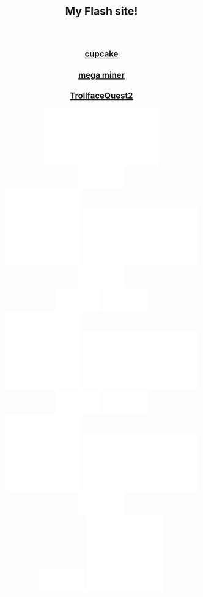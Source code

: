<html>
 <body>

  <center>
   <h1>My Flash site!</h1>
   <br>
   <br>
   <a href="mitchellad.github.io/cupcake.html"><h2>cupcake</h2></a>
   <a href="mitchellad.github.io/megaminer.html"><h2>mega miner</h2></a>
   <a href="mitchellad.github.io/TrollfaceQuest2.html"><h2>TrollfaceQuest2</h2></a>
  <iframe data-aa='1097515' src='//acceptable.a-ads.com/1097515' scrolling='no' style='border:0px; padding:0; overflow:hidden' allowtransparency='true'></iframe>
<br>
<iframe data-aa='1097514' src='//ad.a-ads.com/1097514?size=120x60' scrolling='no' style='width:120px; height:60px; border:0px; padding:0; overflow:hidden' allowtransparency='true'></iframe>
<br>
<iframe data-aa='1097516' src='//ad.a-ads.com/1097516?size=200x200' scrolling='no' style='width:200px; height:200px; border:0px; padding:0; overflow:hidden' allowtransparency='true'></iframe>
   <iframe data-aa='1097515' src='//acceptable.a-ads.com/1097515' scrolling='no' style='border:0px; padding:0; overflow:hidden' allowtransparency='true'></iframe>
 <iframe data-aa='1097556' src='//ad.a-ads.com/1097556?size=120x60' scrolling='no' style='width:120px; height:60px; border:0px; padding:0; overflow:hidden' allowtransparency='true'></iframe>
<br>
<iframe data-aa='1097514' src='//ad.a-ads.com/1097514?size=120x60' scrolling='no' style='width:120px; height:60px; border:0px; padding:0; overflow:hidden' allowtransparency='true'></iframe>
 <iframe data-aa='1097556' src='//ad.a-ads.com/1097556?size=120x60' scrolling='no' style='width:120px; height:60px; border:0px; padding:0; overflow:hidden' allowtransparency='true'></iframe>
<br>
<iframe data-aa='1097516' src='//ad.a-ads.com/1097516?size=200x200' scrolling='no' style='width:200px; height:200px; border:0px; padding:0; overflow:hidden' allowtransparency='true'></iframe>
   <iframe data-aa='1097515' src='//acceptable.a-ads.com/1097515' scrolling='no' style='border:0px; padding:0; overflow:hidden' allowtransparency='true'></iframe>
<br>
<iframe data-aa='1097514' src='//ad.a-ads.com/1097514?size=120x60' scrolling='no' style='width:120px; height:60px; border:0px; padding:0; overflow:hidden' allowtransparency='true'></iframe>
 <iframe data-aa='1097556' src='//ad.a-ads.com/1097556?size=120x60' scrolling='no' style='width:120px; height:60px; border:0px; padding:0; overflow:hidden' allowtransparency='true'></iframe>
<br>
<iframe data-aa='1097516' src='//ad.a-ads.com/1097516?size=200x200' scrolling='no' style='width:200px; height:200px; border:0px; padding:0; overflow:hidden' allowtransparency='true'></iframe>
   <iframe data-aa='1097515' src='//acceptable.a-ads.com/1097515' scrolling='no' style='border:0px; padding:0; overflow:hidden' allowtransparency='true'></iframe>
<br>
<iframe data-aa='1097514' src='//ad.a-ads.com/1097514?size=120x60' scrolling='no' style='width:120px; height:60px; border:0px; padding:0; overflow:hidden' allowtransparency='true'></iframe>
<br>
 <iframe data-aa='1097556' src='//ad.a-ads.com/1097556?size=120x60' scrolling='no' style='width:120px; height:60px; border:0px; padding:0; overflow:hidden' allowtransparency='true'></iframe>
<iframe data-aa='1097516' src='//ad.a-ads.com/1097516?size=200x200' scrolling='no' style='width:200px; height:200px; border:0px; padding:0; overflow:hidden' allowtransparency='true'></iframe>


  </center>
  
  
 </body>



</html>
